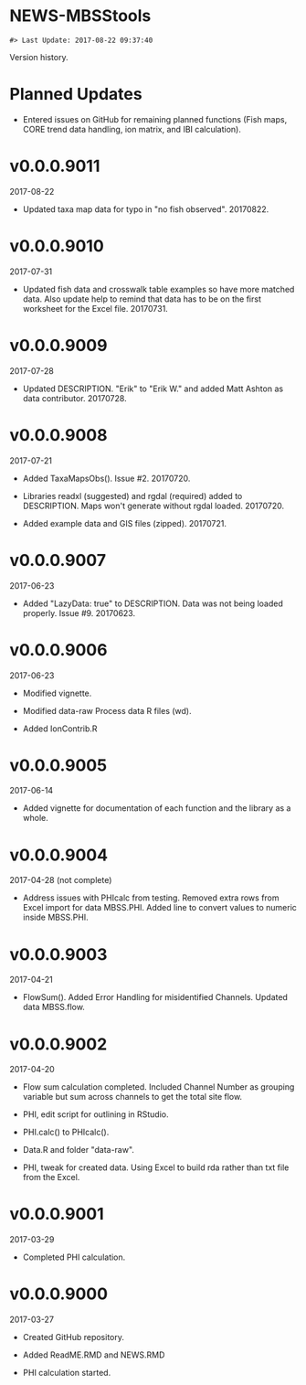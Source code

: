 NEWS-MBSStools
================

<!-- NEWS.md is generated from NEWS.Rmd. Please edit that file -->
    #> Last Update: 2017-08-22 09:37:40

Version history.

Planned Updates
===============

-   Entered issues on GitHub for remaining planned functions (Fish maps, CORE trend data handling, ion matrix, and IBI calculation).

v0.0.0.9011
===========

2017-08-22

-   Updated taxa map data for typo in "no fish observed". 20170822.

v0.0.0.9010
===========

2017-07-31

-   Updated fish data and crosswalk table examples so have more matched data. Also update help to remind that data has to be on the first worksheet for the Excel file. 20170731.

v0.0.0.9009
===========

2017-07-28

-   Updated DESCRIPTION. "Erik" to "Erik W." and added Matt Ashton as data contributor. 20170728.

v0.0.0.9008
===========

2017-07-21

-   Added TaxaMapsObs(). Issue \#2. 20170720.

-   Libraries readxl (suggested) and rgdal (required) added to DESCRIPTION. Maps won't generate without rgdal loaded. 20170720.

-   Added example data and GIS files (zipped). 20170721.

v0.0.0.9007
===========

2017-06-23

-   Added "LazyData: true" to DESCRIPTION. Data was not being loaded properly. Issue \#9. 20170623.

v0.0.0.9006
===========

2017-06-23

-   Modified vignette.

-   Modified data-raw Process data R files (wd).

-   Added IonContrib.R

v0.0.0.9005
===========

2017-06-14

-   Added vignette for documentation of each function and the library as a whole.

v0.0.0.9004
===========

2017-04-28 (not complete)

-   Address issues with PHIcalc from testing. Removed extra rows from Excel import for data MBSS.PHI. Added line to convert values to numeric inside MBSS.PHI.

v0.0.0.9003
===========

2017-04-21

-   FlowSum(). Added Error Handling for misidentified Channels. Updated data MBSS.flow.

v0.0.0.9002
===========

2017-04-20

-   Flow sum calculation completed. Included Channel Number as grouping variable but sum across channels to get the total site flow.

-   PHI, edit script for outlining in RStudio.

-   PHI.calc() to PHIcalc().

-   Data.R and folder "data-raw".

-   PHI, tweak for created data. Using Excel to build rda rather than txt file from the Excel.

v0.0.0.9001
===========

2017-03-29

-   Completed PHI calculation.

v0.0.0.9000
===========

2017-03-27

-   Created GitHub repository.

-   Added ReadME.RMD and NEWS.RMD

-   PHI calculation started.
